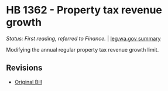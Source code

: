 # HB 1362 - Property tax revenue growth
*Status: First reading, referred to Finance.* | [leg.wa.gov summary](https://app.leg.wa.gov/billsummary?BillNumber=1362&Year=2021)

Modifying the annual regular property tax revenue growth limit.

## Revisions
* [Original Bill](1/)